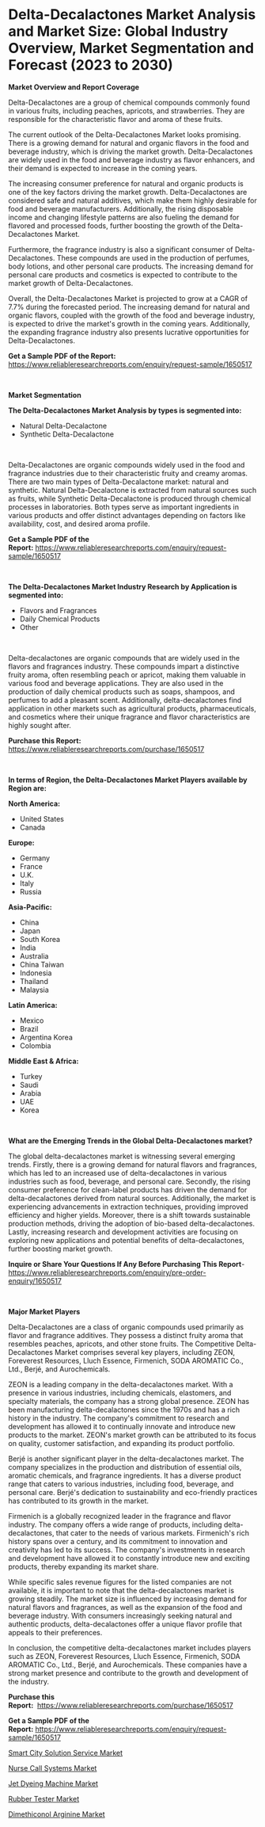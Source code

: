 <p><h1>Delta-Decalactones Market Analysis and Market Size: Global Industry Overview, Market Segmentation and Forecast (2023 to 2030)</h1></p><p><strong>Market Overview and Report Coverage</strong></p>
<p><p>Delta-Decalactones are a group of chemical compounds commonly found in various fruits, including peaches, apricots, and strawberries. They are responsible for the characteristic flavor and aroma of these fruits.</p><p>The current outlook of the Delta-Decalactones Market looks promising. There is a growing demand for natural and organic flavors in the food and beverage industry, which is driving the market growth. Delta-Decalactones are widely used in the food and beverage industry as flavor enhancers, and their demand is expected to increase in the coming years.</p><p>The increasing consumer preference for natural and organic products is one of the key factors driving the market growth. Delta-Decalactones are considered safe and natural additives, which make them highly desirable for food and beverage manufacturers. Additionally, the rising disposable income and changing lifestyle patterns are also fueling the demand for flavored and processed foods, further boosting the growth of the Delta-Decalactones Market.</p><p>Furthermore, the fragrance industry is also a significant consumer of Delta-Decalactones. These compounds are used in the production of perfumes, body lotions, and other personal care products. The increasing demand for personal care products and cosmetics is expected to contribute to the market growth of Delta-Decalactones.</p><p>Overall, the Delta-Decalactones Market is projected to grow at a CAGR of 7.7% during the forecasted period. The increasing demand for natural and organic flavors, coupled with the growth of the food and beverage industry, is expected to drive the market's growth in the coming years. Additionally, the expanding fragrance industry also presents lucrative opportunities for Delta-Decalactones.</p></p>
<p><strong>Get a Sample PDF of the Report:</strong> <a href="https://www.reliableresearchreports.com/enquiry/request-sample/1650517">https://www.reliableresearchreports.com/enquiry/request-sample/1650517</a></p>
<p>&nbsp;</p>
<p><strong>Market Segmentation</strong></p>
<p><strong>The Delta-Decalactones Market Analysis by types is segmented into:</strong></p>
<p><ul><li>Natural Delta-Decalactone</li><li>Synthetic Delta-Decalactone</li></ul></p>
<p>&nbsp;</p>
<p><p>Delta-Decalactones are organic compounds widely used in the food and fragrance industries due to their characteristic fruity and creamy aromas. There are two main types of Delta-Decalactone market: natural and synthetic. Natural Delta-Decalactone is extracted from natural sources such as fruits, while Synthetic Delta-Decalactone is produced through chemical processes in laboratories. Both types serve as important ingredients in various products and offer distinct advantages depending on factors like availability, cost, and desired aroma profile.</p></p>
<p><strong>Get a Sample PDF of the Report:</strong>&nbsp;<a href="https://www.reliableresearchreports.com/enquiry/request-sample/1650517">https://www.reliableresearchreports.com/enquiry/request-sample/1650517</a></p>
<p>&nbsp;</p>
<p><strong>The Delta-Decalactones Market Industry Research by Application is segmented into:</strong></p>
<p><ul><li>Flavors and Fragrances</li><li>Daily Chemical Products</li><li>Other</li></ul></p>
<p>&nbsp;</p>
<p><p>Delta-decalactones are organic compounds that are widely used in the flavors and fragrances industry. These compounds impart a distinctive fruity aroma, often resembling peach or apricot, making them valuable in various food and beverage applications. They are also used in the production of daily chemical products such as soaps, shampoos, and perfumes to add a pleasant scent. Additionally, delta-decalactones find application in other markets such as agricultural products, pharmaceuticals, and cosmetics where their unique fragrance and flavor characteristics are highly sought after.</p></p>
<p><strong>Purchase this Report:</strong>&nbsp; <a href="https://www.reliableresearchreports.com/purchase/1650517">https://www.reliableresearchreports.com/purchase/1650517</a></p>
<p>&nbsp;</p>
<p><strong>In terms of Region, the Delta-Decalactones Market Players available by Region are:</strong></p>
<p>
    <p> <strong> North America: </strong>
        <ul>
            <li>United States</li>
            <li>Canada</li>
        </ul>
        </p> 
    <p> <strong> Europe: </strong>
        <ul>
            <li>Germany</li>
            <li>France</li>
            <li>U.K.</li>
            <li>Italy</li>
            <li>Russia</li>
        </ul>
        </p> 
    <p> <strong> Asia-Pacific: </strong>
        <ul>
            <li>China</li>
            <li>Japan</li>
            <li>South Korea</li>
            <li>India</li>
            <li>Australia</li>
            <li>China Taiwan</li>
            <li>Indonesia</li>
            <li>Thailand</li>
            <li>Malaysia</li>
        </ul>
        </p> 
    <p> <strong> Latin America: </strong>
        <ul>
            <li>Mexico</li>
            <li>Brazil</li>
            <li>Argentina Korea</li>
            <li>Colombia</li>
        </ul>
        </p> 
    <p> <strong> Middle East & Africa: </strong>
        <ul>
            <li>Turkey</li>
            <li>Saudi</li>
            <li>Arabia</li>
            <li>UAE</li>
            <li>Korea</li>
        </ul>
    </p>
    </p>
<p>&nbsp;</p>
<p><strong>What are the Emerging Trends in the Global Delta-Decalactones market?</strong></p>
<p><p>The global delta-decalactones market is witnessing several emerging trends. Firstly, there is a growing demand for natural flavors and fragrances, which has led to an increased use of delta-decalactones in various industries such as food, beverage, and personal care. Secondly, the rising consumer preference for clean-label products has driven the demand for delta-decalactones derived from natural sources. Additionally, the market is experiencing advancements in extraction techniques, providing improved efficiency and higher yields. Moreover, there is a shift towards sustainable production methods, driving the adoption of bio-based delta-decalactones. Lastly, increasing research and development activities are focusing on exploring new applications and potential benefits of delta-decalactones, further boosting market growth.</p></p>
<p><strong>Inquire or Share Your Questions If Any Before Purchasing This Report</strong>- <a href="https://www.reliableresearchreports.com/enquiry/pre-order-enquiry/1650517">https://www.reliableresearchreports.com/enquiry/pre-order-enquiry/1650517</a></p>
<p>&nbsp;</p>
<p><strong>Major Market Players</strong></p>
<p><p>Delta-Decalactones are a class of organic compounds used primarily as flavor and fragrance additives. They possess a distinct fruity aroma that resembles peaches, apricots, and other stone fruits. The Competitive Delta-Decalactones Market comprises several key players, including ZEON, Foreverest Resources, Lluch Essence, Firmenich, SODA AROMATIC Co., Ltd., Berjé, and Aurochemicals.</p><p>ZEON is a leading company in the delta-decalactones market. With a presence in various industries, including chemicals, elastomers, and specialty materials, the company has a strong global presence. ZEON has been manufacturing delta-decalactones since the 1970s and has a rich history in the industry. The company's commitment to research and development has allowed it to continually innovate and introduce new products to the market. ZEON's market growth can be attributed to its focus on quality, customer satisfaction, and expanding its product portfolio.</p><p>Berjé is another significant player in the delta-decalactones market. The company specializes in the production and distribution of essential oils, aromatic chemicals, and fragrance ingredients. It has a diverse product range that caters to various industries, including food, beverage, and personal care. Berjé's dedication to sustainability and eco-friendly practices has contributed to its growth in the market.</p><p>Firmenich is a globally recognized leader in the fragrance and flavor industry. The company offers a wide range of products, including delta-decalactones, that cater to the needs of various markets. Firmenich's rich history spans over a century, and its commitment to innovation and creativity has led to its success. The company's investments in research and development have allowed it to constantly introduce new and exciting products, thereby expanding its market share.</p><p>While specific sales revenue figures for the listed companies are not available, it is important to note that the delta-decalactones market is growing steadily. The market size is influenced by increasing demand for natural flavors and fragrances, as well as the expansion of the food and beverage industry. With consumers increasingly seeking natural and authentic products, delta-decalactones offer a unique flavor profile that appeals to their preferences.</p><p>In conclusion, the competitive delta-decalactones market includes players such as ZEON, Foreverest Resources, Lluch Essence, Firmenich, SODA AROMATIC Co., Ltd., Berjé, and Aurochemicals. These companies have a strong market presence and contribute to the growth and development of the industry.</p></p>
<p><strong>Purchase this Report:</strong>&nbsp;&nbsp;<a href="https://www.reliableresearchreports.com/purchase/1650517">https://www.reliableresearchreports.com/purchase/1650517</a></p>
<p></p>
<p><strong>Get a Sample PDF of the Report:</strong>&nbsp;<a href="https://www.reliableresearchreports.com/enquiry/request-sample/1650517">https://www.reliableresearchreports.com/enquiry/request-sample/1650517</a></p>
<p><p><a href="https://github.com/PeterParrish5/Market-Research-Report-List-1/blob/main/smart-city-solution-service-market.md">Smart City Solution Service Market</a></p><p><a href="https://medium.com/@ruthgaylord1929/nurse-call-systems-market-size-cagr-trends-2024-2030-b3e6a3842b8c">Nurse Call Systems Market</a></p><p><a href="https://www.linkedin.com/pulse/jet-dyeing-machine-market-size-share-amp-trends-analysis-report-e5kye/">Jet Dyeing Machine Market</a></p><p><a href="https://www.linkedin.com/pulse/rubber-tester-market-insights-players-forecast-till-2030-occu-media-jdqse/">Rubber Tester Market</a></p><p><a href="https://github.com/CliffMedina6/Market-Research-Report-List-1/blob/main/dimethiconol-arginine-market.md">Dimethiconol Arginine Market</a></p></p>
